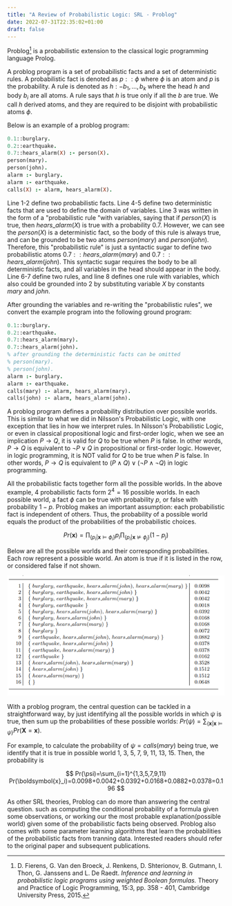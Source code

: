 ```yaml
---
title: "A Review of Probabilistic Logic: SRL - Problog"
date: 2022-07-31T22:35:02+01:00
draft: false
---
```



Problog[^1] is a probabilistic extension to the classical logic programming language Prolog. 

A problog program is a set of probabilistic facts and a set of deterministic rules. A probabilistic fact is denoted as $p::\phi$ where $\phi$ is an atom and $p$ is the probability. A rule is denoted as $h :- b_1,...,b_k$ where the head $h$ and body $b_i$ are all atoms. A rule says that $h$ is true only if all the $b$ are true. We call $h$ derived atoms, and they are required to be disjoint with probabilistic atoms $\phi$. 

Below is an example of a problog program:

```prolog
0.1::burglary.
0.2::earthquake.
0.7::hears_alarm(X) :- person(X).
person(mary).
person(john). 
alarm :- burglary.
alarm :- earthquake.
calls(X) :- alarm, hears_alarm(X).
```

Line 1-2 define two probabilistic facts. Line 4-5 define two deterministic facts that are used to define the domain of variables. Line 3 was written in the form of a "probabilistic rule "with variables, saying that if $person(X)$ is true, then $hears\_alarm(X)$ is true with a probability 0.7. However, we can see the $person(X)$ is a deterministic fact, so the body of this rule is always true, and can be grounded to be two atoms $person(mary)$ and $person(john)$. Therefore, this "probabilistic rule" is just a syntactic sugar to define two probabilistic atoms $0.7::hears\_alarm(mary)$ and $0.7::hears\_alarm(john)$. This syntactic sugar requires the body to be all deterministic facts, and all variables in the head should appear in the body. Line 6-7 define two rules, and line 8 defines one rule with variables, which also could be grounded into 2 by substituting variable $X$ by constants $mary$ and $john$.

After grounding the variables and re-writing the "probabilistic rules", we convert the example program into the following ground program:

```prolog
0.1::burglary.
0.2::earthquake.
0.7::hears_alarm(mary).
0.7::hears_alarm(john).
% after grounding the deterministic facts can be omitted
% person(mary). 
% person(john). 
alarm :- burglary.
alarm :- earthquake.
calls(mary) :- alarm, hears_alarm(mary).
calls(john) :- alarm, hears_alarm(john).
```

A problog program defines a probability distribution over possible worlds. This is similar to what we did in Nilsson's Probabilistic Logic, with one exception that lies in how we interpret rules. In Nilsson's Probabilistic Logic, or even in classical propositional logic and first-order logic, when we see an implication $P \rightarrow Q$, it is valid for $Q$ to be true when $P$ is false. In other words, $P \rightarrow Q$ is equivalent to $\neg P \lor Q$ in propositional or first-order logic. However, in logic programming, it is NOT valid for $Q$ to be true when $P$ is false. In other words, $P \rightarrow Q$ is equivalent to $(P \land Q) \lor (\neg P \land \neg Q)$ in logic programming. 

All the probabilistic facts together form all the possible worlds. In the above example, 4 probabilistic facts form $2^4=16$ possible worlds. In each possible world, a fact $\phi$ can be true with probability $p$, or false with probability $1-p$. Problog makes an important assumption: each probabilistic fact is independent of others. Thus, the probability of a possible world equals the product of the probabilities of the probabilistic choices.

$$
Pr(\boldsymbol{x}) =\prod_{\{p_i|\boldsymbol{x}\vDash\phi_i\}}p_i \prod_{\{p_i|\boldsymbol{x}\nvDash\phi_j\}}(1-p_j)
$$

Below are all the possible worlds and their corresponding probabilities. Each row represent a possible world. An atom is true if it is listed in the row, or considered false if not shown.

![Possible worlds](/images/problog-worlds.png)

With a problog program, the central question can be tackled in a straightforward way, by just identifying all the possible worlds in which $\psi$ is true, then sum up the probabilities of these possible worlds: $Pr(\psi)=\sum_{\{\boldsymbol{x} |\boldsymbol{x} \vDash\psi \}}Pr(\boldsymbol{X}=\boldsymbol{x})$. 

For example, to calculate the probability of $\psi=calls(mary)$ being true, we identify that it is true in possible world 1, 3, 5, 7, 9, 11, 13, 15. Then, the probability is 

$$
Pr(\psi)=\sum_{i=1}^{1,3,5,7,9,11} Pr(\boldsymbol{x}_i)=0.0098+0.0042+0.0392+0.0168+0.0882+0.0378=0.196
$$

As other SRL theories, Problog can do more than answering the central question. such as computing the conditional probability of a formula given some observations, or working our the most probable explanation(possible world) given some of the probabilistic facts being observed. Problog also comes with some parameter learning algorithms that learn the probabilities of the probabilistic facts from tranning data.  Interested readers should refer to the original paper and subsequent publications.

[^1]: D. Fierens, G. Van den Broeck, J. Renkens, D. Shterionov, B. Gutmann, I. Thon, G. Janssens and L. De Raedt. *Inference and learning in probabilistic logic programs using weighted Boolean formulas.* Theory and Practice of Logic Programming, 15:3, pp. 358 - 401, Cambridge University Press, 2015.



